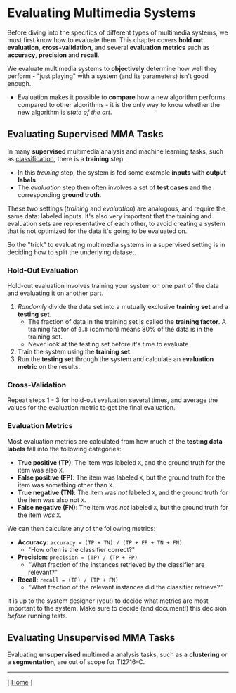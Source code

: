 # Evaluating Multimedia Systems

Before diving into the specifics of different types of multimedia systems, we must first know how to evaluate them. This chapter covers **hold out evaluation**, **cross-validation**, and several **evaluation metrics** such as **accuracy**, **precision** and **recall**.

We evaluate multimedia systems to **objectively** determine how well they perform - "just playing" with a system (and its parameters) isn't good enough.
* Evaluation makes it possible to **compare** how a new algorithm performs compared to other algorithms - it is the only way to know whether the new algorithm is *state of the art*.

## Evaluating Supervised MMA Tasks

In many **supervised** multimedia analysis and machine learning tasks, such as [classification](introduction.md#classification), there is a **training** step. 
* In this *training* step, the system is fed some example **inputs** with **output labels**.
* The *evaluation* step then often involves a set of **test cases** and the corresponding **ground truth**.

These two settings (*training* and *evaluation*) are analogous, and require the same data: labeled inputs. It's also very important that the training and evaluation sets are representative of each other, to avoid creating a system that is not optimized for the data it's going to be evaluated on.

So the "trick" to evaluating multimedia systems in a supervised setting is in deciding how to split the underlying dataset.

### Hold-Out Evaluation

Hold-out evaluation involves training your system on one part of the data and evaluating it on another part.

1. *Randomly* divide the data set into a mutually exclusive **training set** and a **testing set**.
    * The fraction of data in the training set is called the **training factor**. A training factor of `0.8` (common) means 80% of the data is in the training set.
    * Never look at the testing set before it's time to evaluate
1. Train the system using the **training set**.
1. Run the **testing set** through the system and calculate an **evaluation metric** on the results.

### Cross-Validation

Repeat steps 1 - 3 for hold-out evaluation several times, and average the values for the evaluation metric to get the final evaluation.

### Evaluation Metrics

Most evaluation metrics are calculated from how much of the **testing data labels** fall into the following categories:

* **True positive (TP)**: The item was labeled `X`, and the ground truth for the item was also `X`.
* **False positive (FP)**: The item was labeled `X`, but the ground truth for the item was something other than `X`.
* **True negative (TN)**: The item was *not* labeled `X`, and the ground truth for the item was also not `X`.
* **False negative (FN)**: The item was *not* labeled `X`, but the ground truth for the item *was* `X`.

We can then calculate any of the following metrics:

* **Accuracy:** `accuracy = (TP + TN) / (TP + FP + TN + FN)` 
    * "How often is the classifier correct?"
* **Precision:** `precision = (TP) / (TP + FP)`
    * "What fraction of the instances retrieved by the classifier are relevant?"
* **Recall:** `recall = (TP) / (TP + FN)`
    * "What fraction of the relevant instances did the classifier retrieve?"

It is up to the system designer (you!) to decide what metrics are most important to the system. Make sure to decide (and document!) this decision *before* running tests.

## Evaluating Unsupervised MMA Tasks

Evaluating **unsupervised** multimedia analysis tasks, such as a **clustering** or a **segmentation**, are out of scope for TI2716-C.

---

[ [Home](README.md) ]
